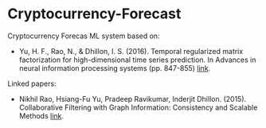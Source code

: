 # Cryptocurrency-Forecast
Cryptocurrency Forecas ML system based on:
  * Yu, H. F., Rao, N., & Dhillon, I. S. (2016). Temporal regularized matrix factorization for high-dimensional time series prediction. In Advances in neural information processing systems (pp. 847-855) [link](http://www.cs.utexas.edu/~rofuyu/papers/tr-mf-nips.pdf).

Linked papers:
  * Nikhil Rao, Hsiang-Fu Yu, Pradeep Ravikumar, Inderjit Dhillon. (2015). Collaborative Filtering with Graph Information: Consistency and Scalable Methods [link](https://papers.nips.cc/paper/5938-collaborative-filtering-with-graph-information-consistency-and-scalable-methods.pdf).